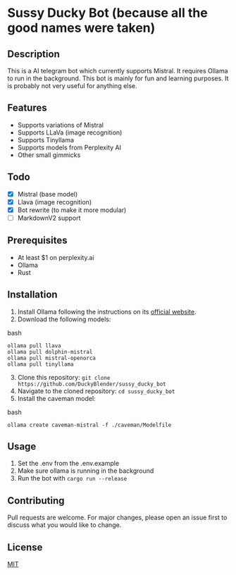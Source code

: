 # Sussy Ducky Bot (because all the good names were taken)

## Description

This is a AI telegram bot which currently supports Mistral. It requires Ollama to run in the background. This bot is mainly for fun and learning purposes. It is probably not very useful for anything else.

## Features
- Supports variations of Mistral
- Supports LLaVa (image recognition)
- Supports Tinyllama
- Supports models from Perplexity AI
- Other small gimmicks

## Todo

- [x] Mistral (base model)
- [x] Llava (image recognition)
- [x] Bot rewrite (to make it more modular)
- [ ] MarkdownV2 support

## Prerequisites

- At least $1 on perplexity.ai
- Ollama
- Rust

## Installation

1. Install Ollama following the instructions on its [official website](https://ollama.ai/).
2. Download the following models: 

bash
```
ollama pull llava
ollama pull dolphin-mistral
ollama pull mistral-openorca
ollama pull tinyllama
```

3. Clone this repository: `git clone https://github.com/DuckyBlender/sussy_ducky_bot`
4. Navigate to the cloned repository: `cd sussy_ducky_bot`
5. Install the caveman model:

bash
```
ollama create caveman-mistral -f ./caveman/Modelfile
```

## Usage

1. Set the .env from the .env.example
2. Make sure ollama is running in the background
3. Run the bot with `cargo run --release`

## Contributing

Pull requests are welcome. For major changes, please open an issue first to discuss what you would like to change.

## License

[MIT](https://choosealicense.com/licenses/mit/)
